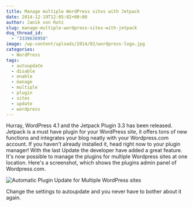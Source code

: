 ```yaml
---
title: Manage multiple WordPress sites with Jetpack
date: 2014-12-19T12:05:02+00:00
author: Janik von Rotz
slug: manage-multiple-wordpress-sites-with-jetpack
dsq_thread_id:
  - "3339638958"
image: /wp-content/uploads/2014/02/wordpress-logo.jpg
categories:
  - WordPress
tags:
  - autoupdate
  - disable
  - enable
  - manage
  - multiple
  - plugin
  - sites
  - update
  - wordpress
---
```

Hurray, WordPress 4.1 and the Jetpack Plugin 3.3 has been released.
Jetpack is a must have plugin for your WordPress site, it offers tons of new functions and integrates your blog neatly with your Wordpress.com account. If you haven't already installed it, head right now to your plugin manager!
With the last Update the developer have added a great feature. It's now possible to manage the plugins for multiple Wordpress sites at one location.
Here's a screenshot, which shows the plugins admin panel of Wordpress.com.
<!--more-->
![Automatic Plugin Update for Multiple WordPress sites](/wp-content/uploads/2014/12/Automatic-Plugin-Update-for-Multiple-WordPress-sites.png)

Change the settings to autoupdate and you never have to bother about it again.